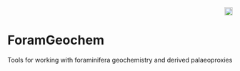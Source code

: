 <div align="right">
  <a href='https://foramgeochem.readthedocs.io/en/latest/'>
    <img src='https://readthedocs.org/projects/foramgeochem/badge/?version=latest' alt='Documentation Status' height=18 />
  </a>
</div>

# ForamGeochem
Tools for working with foraminifera geochemistry and derived palaeoproxies
